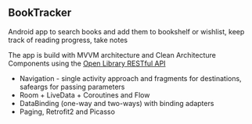 
## BookTracker

Android app to search books and add them to bookshelf or wishlist, keep track of reading progress, take notes

The app is build with MVVM architecture and Clean Architecture Components using the [Open Library RESTful API](https://openlibrary.org/developers/api)

* Navigation - single activity approach and fragments for destinations, safeargs for passing parameters
* Room + LiveData + Coroutines and Flow
* DataBinding (one-way and two-ways) with binding adapters
* Paging, Retrofit2 and Picasso


